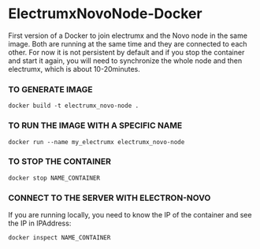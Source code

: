 # ElectrumxNovoNode-Docker

First version of a Docker to join electrumx and the Novo node in the same image. Both are running at the same time and they are connected to each other. For now it is not persistent by default and if you stop the container and start it again, you will need to synchronize the whole node and then electrumx, which is about 10-20minutes.

### TO GENERATE IMAGE

```docker build -t electrumx_novo-node .```

### TO RUN THE IMAGE WITH A SPECIFIC NAME

```docker run --name my_electrumx electrumx_novo-node```

### TO STOP THE CONTAINER

```docker stop NAME_CONTAINER```

### CONNECT TO THE SERVER WITH ELECTRON-NOVO
If you are running locally, you need to know the IP of the container and see the IP in IPAddress:

```docker inspect NAME_CONTAINER```
